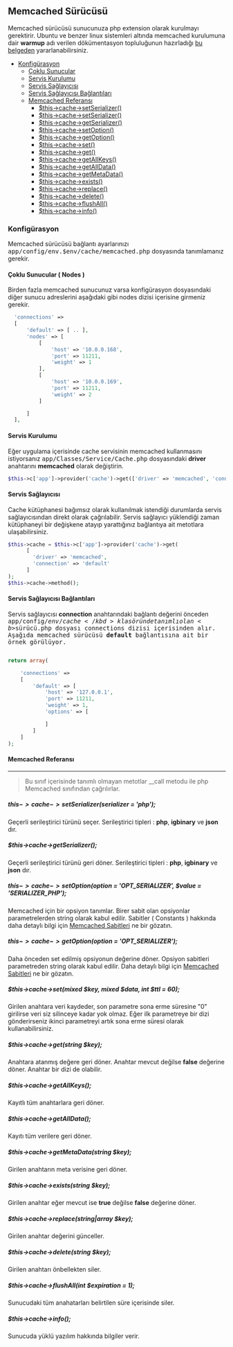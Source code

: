 
## Memcached Sürücüsü

Memcached sürücüsü sunucunuza php extension olarak kurulmayı gerektirir. Ubuntu ve benzer linux sistemleri altında memcached kurulumuna dair <b>warmup</b> adı verilen dökümentasyon topluluğunun hazırladığı <a href="https://github.com/obullo/warmup/tree/master/Memcached" target="_blank">bu belgeden</a> yararlanabilirsiniz.

<ul>
<li> 
  <a href="#memcached-configuration">Konfigürasyon</a>
    <ul>
        <li><a href="#memcached-nodes">Çoklu Sunucular</a></li>
        <li><a href="#memcached-service">Servis Kurulumu</a></li>
        <li><a href="#memcached-service-provider">Servis Sağlayıcısı</a></li>
        <li><a href="#memcached-service-provider-connections">Servis Sağlayıcısı Bağlantıları</a></li>
        <li>
            <a href="#memcached-reference">Memcached Referansı</a>
            <ul>
                <li><a href="#memcached-setSerializer">$this->cache->setSerializer()</a></li>
                <li><a href="#memcached-setSerializer">$this->cache->setSerializer()</a></li>
                <li><a href="#memcached-getSerializer">$this->cache->getSerializer()</a></li>
                <li><a href="#memcached-setOption">$this->cache->setOption()</a></li>
                <li><a href="#memcached-getOption">$this->cache->getOption()</a></li>
                <li><a href="#memcached-set">$this->cache->set()</a></li>
                <li><a href="#memcached-get">$this->cache->get()</a></li>
                <li><a href="#memcached-getAllKeys">$this->cache->getAllKeys()</a></li>
                <li><a href="#memcached-getAllData">$this->cache->getAllData()</a></li>
                <li><a href="#memcached-getMetaData">$this->cache->getMetaData()</a></li>
                <li><a href="#memcached-exists">$this->cache->exists()</a></li>
                <li><a href="#memcached-replace">$this->cache->replace()</a></li>
                <li><a href="#memcached-delete">$this->cache->delete()</a></li>
                <li><a href="#memcached-flushAll">$this->cache->flushAll()</a></li>
                <li><a href="#memcached-info">$this->cache->info()</a></li>
            </ul>
        </li>
    </ul>
</li>
</ul>

<a name="memcached-configuration"></a>

### Konfigürasyon

Memcached sürücüsü bağlantı ayarlarınızı <kbd>app/config/env.$env/cache/memcached.php</kbd> dosyasında tanımlamanız gerekir.

<a name="memcached-nodes"></a>

#### Çoklu Sunucular ( Nodes )

Birden fazla memcached sunucunuz varsa konfigürasyon dosyasındaki diğer sunucu adreslerini aşağıdaki gibi nodes dizisi içerisine girmeniz gerekir.

```php
  'connections' => 
  [
      'default' => [ .. ],
      'nodes' => [
          [
              'host' => '10.0.0.168',
              'port' => 11211,
              'weight' => 1
          ],
          [
              'host' => '10.0.0.169',
              'port' => 11211,
              'weight' => 2
          ]

      ]
  ],
```

<a name="memcached-service"></a>

#### Servis Kurulumu

Eğer uygulama içerisinde cache servisinin memcached kullanmasını istiyorsanız <kbd>app/Classes/Service/Cache.php</kbd> dosyasındaki <b>driver</b> anahtarını <b>memcached</b> olarak değiştirin.

```php
$this->c['app']->provider('cache')->get(['driver' => 'memcached', 'connection' => 'default']);
```

<a name="memcached-service-provider"></a>

#### Servis Sağlayıcısı

Cache kütüphanesi bağımsız olarak kullanılmak istendiği durumlarda servis sağlayıcısından direkt olarak çağrılabilir. Servis sağlayıcı yüklendiği zaman kütüphaneyi bir değişkene atayıp yarattığınız bağlantıya ait metotlara ulaşabilirsiniz.

```php
$this->cache = $this->c['app']->provider('cache')->get(
      [
        'driver' => 'memcached', 
        'connection' => 'default'
      ]
);
$this->cache->method();
```

<a name="memcached-service-provider-connections"></a>

#### Servis Sağlayıcısı Bağlantıları

Servis sağlayıcısı <b>connection</b> anahtarındaki bağlantı değerini önceden <kbd>app/config/$env/cache</kbd> klasöründe tanımlı olan <b>$sürücü.php</b> dosyası connections dizisi içerisinden alır. Aşağıda memcached sürücüsü <b>default</b> bağlantısına ait bir örnek görülüyor.

```php

return array(

    'connections' => 
    [
        'default' => [
            'host' => '127.0.0.1',
            'port' => 11211,
            'weight' => 1,
            'options' => [

            ]
        ]
    ]
);
```

<a name="memcached-reference"></a>
<a name="memcached-setSerializer"></a>
<a name="memcached-getSerializer"></a>
<a name="memcached-setOption"></a>
<a name="memcached-getOption"></a>
<a name="memcached-set"></a>
<a name="memcached-get"></a>
<a name="memcached-getAllKeys"></a>
<a name="memcached-getAllData"></a>
<a name="memcached-getMetaData"></a>
<a name="memcached-exists"></a>
<a name="memcached-replace"></a>
<a name="memcached-delete"></a>
<a name="memcached-flushAll"></a>
<a name="memcached-info"></a>

#### Memcached Referansı

------

> Bu sınıf içerisinde tanımlı olmayan metotlar __call metodu ile php Memcached sınıfından çağrılırlar.

##### $this->cache->setSerializer($serializer = 'php');

Geçerli serileştirici türünü seçer. Serileştirici tipleri : <b>php</b>, <b>igbinary</b> ve <b>json</b> dır.

##### $this->cache->getSerializer();

Geçerli serileştirici türünü geri döner. Serileştirici tipleri : <b>php</b>, <b>igbinary</b> ve <b>json</b> dır.

##### $this->cache->setOption($option = 'OPT_SERIALIZER', $value = 'SERIALIZER_PHP');

Memcached için bir opsiyon tanımlar. Birer sabit olan opsiyonlar parametrelerden string olarak kabul edilir. Sabitler ( Constants ) hakkında daha detaylı bilgi için <a href="http://www.php.net/manual/en/memcached.constants.php">Memcached Sabitleri</a> ne bir gözatın.

##### $this->cache->getOption($option = 'OPT_SERIALIZER');

Daha önceden set edilmiş opsiyonun değerine döner. Opsiyon sabitleri parametreden string olarak kabul edilir. Daha detaylı bilgi için <a href="http://www.php.net/manual/en/memcached.constants.php">Memcached Sabitleri</a> ne bir gözatın.

##### $this->cache->set(mixed $key, mixed $data, int $ttl = 60);

Girilen anahtara veri kaydeder, son parametre sona erme süresine "0" girilirse veri siz silinceye kadar yok olmaz. Eğer ilk parametreye bir dizi gönderirseniz ikinci parametreyi artık sona erme süresi olarak kullanabilirsiniz.

##### $this->cache->get(string $key);

Anahtara atanmış değere geri döner. Anahtar mevcut değilse <b>false</b> değerine döner. Anahtar bir dizi de olabilir.

##### $this->cache->getAllKeys();

Kayıtlı tüm anahtarlara geri döner.

##### $this->cache->getAllData();

Kayıtı tüm verilere geri döner.

##### $this->cache->getMetaData(string $key);

Girilen anahtarın meta verisine geri döner.

##### $this->cache->exists(string $key);

Girilen anahtar eğer mevcut ise <b>true</b> değilse <b>false</b> değerine döner.

##### $this->cache->replace(string|array $key);

Girilen anahtar değerini günceller.

##### $this->cache->delete(string $key);

Girilen anahtarı önbellekten siler.

##### $this->cache->flushAll(int $expiration = 1);

Sunucudaki tüm anahatarları belirtilen süre içerisinde siler.

##### $this->cache->info();

Sunucuda yüklü yazılım hakkında bilgiler verir.
